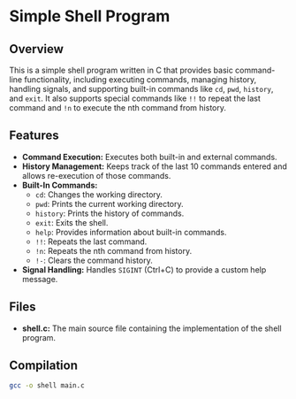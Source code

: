 # Simple Shell Program

## Overview

This is a simple shell program written in C that provides basic command-line functionality, including executing commands, managing history, handling signals, and supporting built-in commands like `cd`, `pwd`, `history`, and `exit`. It also supports special commands like `!!` to repeat the last command and `!n` to execute the nth command from history.

## Features

- **Command Execution:** Executes both built-in and external commands.
- **History Management:** Keeps track of the last 10 commands entered and allows re-execution of those commands.
- **Built-In Commands:**
  - `cd`: Changes the working directory.
  - `pwd`: Prints the current working directory.
  - `history`: Prints the history of commands.
  - `exit`: Exits the shell.
  - `help`: Provides information about built-in commands.
  - `!!`: Repeats the last command.
  - `!n`: Repeats the nth command from history.
  - `!-`: Clears the command history.
- **Signal Handling:** Handles `SIGINT` (Ctrl+C) to provide a custom help message.

## Files

- **shell.c:** The main source file containing the implementation of the shell program.

## Compilation

```sh
gcc -o shell main.c

